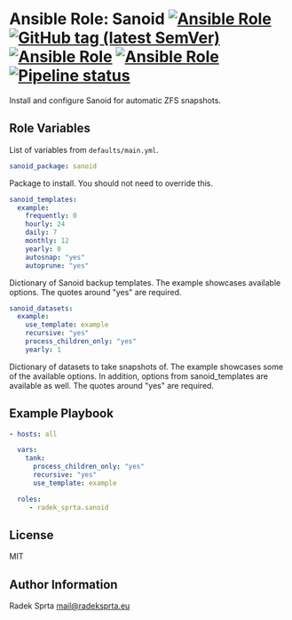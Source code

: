 # Ansible Role: Sanoid [![Ansible Role](https://img.shields.io/ansible/role/projectId)](https://galaxy.ansible.com/radek_sprta/sanoid) [![GitHub tag (latest SemVer)](https://img.shields.io/github/v/tag/radek-sprta/ansible-role-sanoid)](https://gitlab.com/radek-sprta/ansible-role-sanoid/-/tags) [![Ansible Role](https://img.shields.io/ansible/role/d/projectId)](https://galaxy.ansible.com/radek_sprta/sanoid) [![Ansible Role](https://img.shields.io/ansible/quality/projectId)](https://galaxy.ansible.com/radek_sprta/sanoid) [![Pipeline status](https://gitlab.com/radek-sprta/ansible-role-sanoid/badges/master/pipeline.svg)](https://gitlab.com/radek-sprta/ansible-role-sanoid/commits/master)

Install and configure Sanoid for automatic ZFS snapshots.

## Role Variables

List of variables from `defaults/main.yml`.

```yaml
sanoid_package: sanoid
```

Package to install. You should not need to override this.

```yaml
sanoid_templates:
  example:
    frequently: 0
    hourly: 24
    daily: 7
    monthly: 12
    yearly: 0
    autosnap: "yes"
    autoprune: "yes"
```

Dictionary of Sanoid backup templates. The example showcases available options. The quotes around "yes" are required.

```yaml
sanoid_datasets:
  example:
    use_template: example
    recursive: "yes"
    process_children_only: "yes"
    yearly: 1
```

Dictionary of datasets to take snapshots of. The example showcases some of the available options. In addition, options from sanoid\_templates are available as well. The quotes around "yes" are required.

## Example Playbook

```yaml
- hosts: all

  vars:
    tank:
      process_children_only: "yes"
      recursive: "yes"
      use_template: example

  roles:
     - radek_sprta.sanoid
```

## License

MIT

## Author Information

Radek Sprta <mail@radeksprta.eu>

